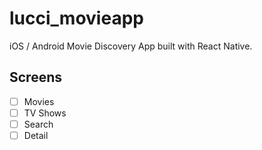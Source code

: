 # lucci_movieapp

iOS / Android Movie Discovery App built with React Native.

## Screens

- [ ] Movies
- [ ] TV Shows
- [ ] Search
- [ ] Detail